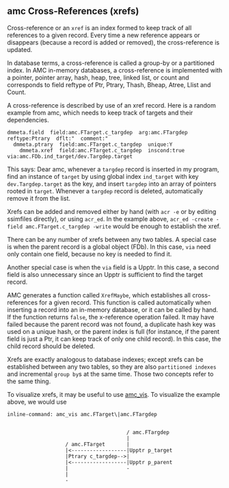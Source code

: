 ## amc Cross-References (xrefs)
<a href="#amc-cross-references--xrefs-"></a>

Cross-reference or an `xref` is an index formed to keep track of all references to a given record.
Every time a new reference appears or disappears (because a record is added or removed),
the cross-reference is updated.

In database terms, a cross-reference is called a group-by or a partitioned index.
In AMC in-memory databases, a cross-reference is implemented with a pointer, pointer array, hash,
heap, tree, linked list, or count and corresponds to field reftype of
Ptr, Ptrary, Thash, Bheap, Atree, Llist and Count.

A cross-reference is described by use of an xref record. Here is a random example from amc, which
needs to keep track of targets and their dependencies.

    dmmeta.field  field:amc.FTarget.c_targdep  arg:amc.FTargdep  reftype:Ptrary  dflt:"  comment:"
      dmmeta.ptrary  field:amc.FTarget.c_targdep  unique:Y
        dmmeta.xref  field:amc.FTarget.c_targdep  inscond:true  via:amc.FDb.ind_target/dev.Targdep.target

This says: Dear amc, whenever a `targdep` record is inserted in my program, find an instance
of `target` by using global index `ind_target` with key `dev.Targdep.target` as the key, and
insert `targdep` into an array of pointers rooted in `target`.
Whenever a `targdep` record is deleted, automatically remove it from the list.

Xrefs can be added and removed either by hand (with `acr -e` or by editing ssimfiles
directly), or using `acr_ed`. In the example above, `acr_ed -create -field amc.FTarget.c_targdep -write`
would be enough to establish the xref.

There can be any number of xrefs between any two tables.
A special case is when the parent record is a global object (FDb). In this case, `via` need only contain
one field, because no key is needed to find it.

Another special case is when the `via` field is a Upptr. In this case, a second field is also unnecessary
since an Upptr is sufficient to find the target record.

AMC generates a function called `XrefMaybe`, which establishes all cross-references for a given record.
This function is called automatically when inserting a record into an in-memory database, or it can be called
by hand. If the function returns `false`, the x-reference operation failed. It may have failed because
the parent record was not found, a duplicate hash key was used on a unique hash, or the parent index is full
(for instance, if the parent field is just a Ptr,
it can keep track of only one child record). In this case, the child record should be deleted.

Xrefs are exactly analogous to database indexes; except xrefs can be established between any two
tables, so they are also `partitioned indexes` and incremental `group by`s at the same time.
Those two concepts refer to the same thing.

To visualize xrefs, it may be useful to use [amc_vis](/txt/exe/amc_vis/README.md).
To visualize the example above, we would use
```
inline-command: amc_vis amc.FTarget\|amc.FTargdep
                                                       
                                                       
                                       / amc.FTargdep  
                                       |               
                   / amc.FTarget       |               
                   |<------------------|Upptr p_target 
                   |Ptrary c_targdep-->|               
                   |<------------------|Upptr p_parent 
                   |                   -               
                   |                                   
                   -                                   
```

